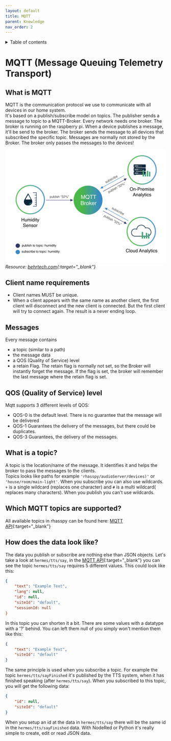 ```yaml
---
layout: default
title: MQTT
parent: Knowledge
nav_order: 2
---
```

<details close markdown="block">
  <summary>
    Table of contents
  </summary>
  {: .text-delta }
1. TOC
{:toc}
</details>

# MQTT (Message Queuing Telemetry Transport)

## What is MQTT
MQTT is the communication protocol we use to communicate with all devices in our home system.    
It's based on a publish/subscribe model on topics. The publisher sends a 
message to topic to a MQTT-Broker. Every network needs one broker. The broker is running on the raspberry pi. 
When a device publishes a message, it'll be send to the broker. The broker sends the message to all devices 
that subscribed the specific topic. Messages are normally not stored by the Broker. The broker only passes the 
messages to the devices!

![Raspberry Pi with RESPEAKER and ConBee2](../../assets/MQTT.jpg)
*Resource: [behrtech.com](https://behrtech.com/blog/mqtt-in-the-iot-architecture/){:target="_blank"}*

## Client name requirements 
- Client names MUST be unique.
- When a client appears with the same name as another client, the first client will disconnect and the new 
client is connected. But the first client will try to connect again. The result is a never ending loop.

## Messages
Every message contains 
* a topic (similar to a path)
* the message data
* a QOS (Quality of Service) level
* a retain Flag. The retain flag is normally not set, so the Broker will instantly forget the message. 
If the flag is set, the broker will remember the last message where the retain flag is set.

## QOS (Quality of Service) level
Mqtt supports 3 different levels of QOS:   
- QOS-0 is the default level. There is no guarantee that the message will be delivered   
- QOS-1 Guarantees the delivery of the messages, but there could be duplicates.   
- QOS-3 Guarantees, the delivery of the messages. 

## What is a topic?
A topic is the location/name of the message. It identifies it and helps the broker to pass the messages to the clients.   
Topics looks like paths for example `'rhasspy/audioServer/devices)'` or `'house/room/main-light'`.
When you subscribe you can also use wildcards. ` + ` is a single wildcard (replaces one character) and ` # ` is a 
multi wildcard( replaces many characters). When you publish you can't use wildcards.

## Which MQTT topics are supported?
All available topics in rhasspy can be found here: 
[MQTT API](https://rhasspy.readthedocs.io/en/latest/reference/#mqtt-api){:target="_blank"}

## How does the data look like?
The data you publish or subscribe are nothing else than JSON objects. Let's take a look at ``hermes/tts/say``, 
in the [MQTT API](https://rhasspy.readthedocs.io/en/latest/reference/#text-to-speech){:target="_blank"} you can see 
the topic ``hermes/tts/say`` requires 5 different values.
This could look like this:
```json
{
    "text": "Example Text", 
    "lang": null, 
    "id": null, 
    "siteId": "default",
    "sessionId: null
}
```
In this topic you can shorten it a bit. There are some values with a datatype with a '?' behind. You can left them 
null of you simply won't mention them like this:
```json
{
    "text": "Example Text", 
    "siteId": "default"
}
```
The same principle is used when you subscribe a topic. For example the topic ``hermes/tts/sayFinished`` it's published 
by the TTS system, when it has finished speaking (after ``hermes/tts/say``).
When you subscribed to this topic, you will get the following data:
```json
{
    "id": null, 
    "siteId": "default"
}
```
When you setup an id at the data in ``hermes/tts/say`` there will be the same id in the ``hermes/tts/sayFinished`` data.
With NodeRed or Python it's really simple to create, edit or read JSON data.
